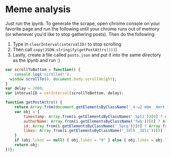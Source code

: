 # Meme analysis 

Just run the ipynb. To generate the scrape, open chrome console on your favorite page and run the following until your chrome runs out of memory (or whenever you'd like to stop gathering posts). Then do the following:

1. Type in `clearInterval(intervalID)` to stop scrolling
2. Then call `copy(JSON.stringify(getPostAttrs()))`)
3. Lastly, create a file called `posts.json` and put it into the same directory as the ipynb and run :)

```js
var scrollToBottom = function() {
    console.log('scrolled!');
  window.scrollTo(0, document.body.scrollHeight);
}
var delay = 2000;
var intervalID = setInterval(scrollToBottom, delay);

function getPostAttrs() { 
	return Array.from(document.getElementsByClassName('_4-u2 mbm _4mrt _5jmm _5pat _5v3q _7cqq _4-u8')).map(i => {
    var obj = { 
        timestamp: Array.from(i.getElementsByClassName('_5ptz'))[0] ? Array.from(i.getElementsByClassName('_5ptz'))[0].getAttribute('data-utime') : 0,
        authorName: Array.from(i.getElementsByClassName('fwb'))[0] ? Array.from(i.getElementsByClassName('fwb'))[0].textContent : '',
        id: Array.from(i.getElementsByClassName('_5pcq'))[0] ? Array.from(i.getElementsByClassName('_5pcq'))[0].getAttribute('href').split('/')[4] : undefined,
        likes: Array.from(i.getElementsByClassName('_3dlh _3dli'))[0] ? Array.from(i.getElementsByClassName('_3dlh _3dli'))[0].textContent.match(/\d+([^\s]+)/g) : ["0"]
    }
    if (obj.likes == null) { obj.likes = "9" } else { obj.likes = obj.likes[0] }
    return obj;
})};
```
